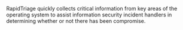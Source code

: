 RapidTriage quickly collects critical information from key areas of the operating system to assist information security incident handlers in determining whether or not there has been compromise.